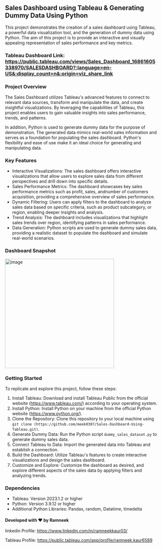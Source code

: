 ## Sales Dashboard using Tableau & Generating Dummy Data Using Python

This project demonstrates the creation of a sales dashboard using Tableau, a powerful data visualization tool, and the generation of dummy data using Python. The aim of this project is to provide an interactive and visually appealing representation of sales performance and key metrics.

### Tableau Dashboard Link: https://public.tableau.com/views/Sales_Dashboard_16861605338970/SALESDASHBOARD?:language=en-US&:display_count=n&:origin=viz_share_link

### Project Overview
The Sales Dashboard utilizes Tableau's advanced features to connect to relevant data sources, transform and manipulate the data, and create insightful visualizations. By leveraging the capabilities of Tableau, this project enables users to gain valuable insights into sales performance, trends, and patterns.

In addition, Python is used to generate dummy data for the purpose of demonstration. The generated data mimics real-world sales information and serves as a foundation for populating the sales dashboard. Python's flexibility and ease of use make it an ideal choice for generating and manipulating data.

### Key Features
- Interactive Visualizations: The sales dashboard offers interactive visualizations that allow users to explore sales data from different perspectives and drill down into specific details.
- Sales Performance Metrics: The dashboard showcases key sales performance metrics such as profit, sales, andnumber of customers acquisition, providing a comprehensive overview of sales performance.
- Dynamic Filtering: Users can apply filters to the dashboard to analyze sales data based on specific criteria, such as product subcategory, or region, enabling deeper insights and analysis.
- Trend Analysis: The dashboard includes visualizations that highlight sales trends over region, identifying patterns in sales performance.
- Data Generation: Python scripts are used to generate dummy sales data, providing a realistic dataset to populate the dashboard and simulate real-world scenarios.

### Dashboard Snapshot
<img width="360" alt="image" src="https://github.com/meek0307/Sales-Dashboard-Using-Tableau/assets/120038534/05b978cc-9096-4cfa-a247-2f38966b9e3a">

### Getting Started
To replicate and explore this project, follow these steps:
1. Install Tableau: Download and install Tableau Public from the official website (https://www.tableau.com/) according to your operating system.
2. Install Python: Install Python on your machine from the official Python website (https://www.python.org/).
3. Clone the Repository: Clone this repository to your local machine using `git clone (https://github.com/meek0307/Sales-Dashboard-Using-Tableau.git)`.
4. Generate Dummy Data: Run the Python script `dummy_sales_dataset.py` to generate dummy sales data.
5. Connect Tableau to Data: Import the generated data into Tableau and establish a connection.
6. Build the Dashboard: Utilize Tableau's features to create interactive visualizations and design the sales dashboard.
7. Customize and Explore: Customize the dashboard as desired, and explore different aspects of the sales data by applying filters and analyzing trends.

### Dependencies
- Tableau: Version 2023.1.2 or higher
- Python: Version 3.9.12 or higher
- Additional Python Libraries: Pandas, random, Datatime, timedelta

#### Developed with ❤️ by Ramneek
linkedin Profile: https://www.linkedin.com/in/ramneekkaur03/

Tableau Profile: https://public.tableau.com/app/profile/ramneek.kaur6589
